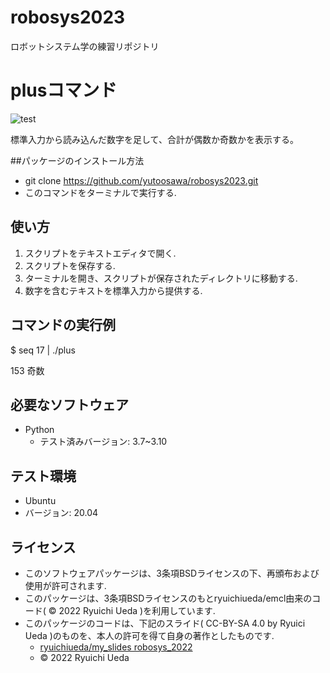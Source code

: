 # robosys2023
ロボットシステム学の練習リポジトリ

# plusコマンド

![test](https://github.com/yutoosawa/robosys2023/actions/workflows/test.yml/badge.svg)

標準入力から読み込んだ数字を足して、合計が偶数か奇数かを表示する。

##パッケージのインストール方法

* git clone https://github.com/yutoosawa/robosys2023.git
* このコマンドをターミナルで実行する.

## 使い方

1. スクリプトをテキストエディタで開く.
2. スクリプトを保存する.
3. ターミナルを開き、スクリプトが保存されたディレクトリに移動する.
4. 数字を含むテキストを標準入力から提供する.

## コマンドの実行例

$ seq 17 | ./plus

153 奇数

## 必要なソフトウェア

* Python
  * テスト済みバージョン: 3.7~3.10

## テスト環境

* Ubuntu
* バージョン: 20.04

## ライセンス

* このソフトウェアパッケージは、3条項BSDライセンスの下、再頒布および使用が許可されます.
* このパッケージは、3条項BSDライセンスのもとryuichiueda/emcl由来のコード( © 2022 Ryuichi Ueda )を利用しています.
* このパッケージのコードは、下記のスライド( CC-BY-SA 4.0 by Ryuici Ueda )のものを、本人の許可を得て自身の著作としたものです.
    * [ryuichiueda/my_slides robosys_2022](https://github.com/ryuichiueda/my_slides/tree/master/robosys_2022)
  * © 2022 Ryuichi Ueda 
